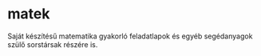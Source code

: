 # matek
 Saját készítésű matematika gyakorló feladatlapok és egyéb segédanyagok szülő sorstársak részére is.
